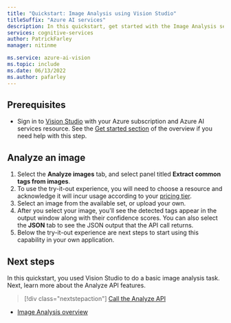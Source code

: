 ```yaml
---
title: "Quickstart: Image Analysis using Vision Studio"
titleSuffix: "Azure AI services"
description: In this quickstart, get started with the Image Analysis service using Vision Studio.
services: cognitive-services
author: PatrickFarley
manager: nitinme

ms.service: azure-ai-vision
ms.topic: include
ms.date: 06/13/2022
ms.author: pafarley
---
```


## Prerequisites

* Sign in to [Vision Studio](https://portal.vision.cognitive.azure.com/) with your Azure subscription and Azure AI services resource. See the [Get started section](../overview-vision-studio.md#get-started-using-vision-studio) of the overview if you need help with this step.



## Analyze an image

1. Select the **Analyze images** tab, and select panel titled **Extract common tags from images**.
1. To use the try-it-out experience, you will need to choose a resource and acknowledge it will incur usage according to your [pricing tier](https://azure.microsoft.com/pricing/details/cognitive-services/computer-vision/).
1. Select an image from the available set, or upload your own.
1. After you select your image, you'll see the detected tags appear in the output window along with their confidence scores. You can also select the **JSON** tab to see the JSON output that the API call returns. 
1. Below the try-it-out experience are next steps to start using this capability in your own application.



## Next steps

In this quickstart, you used Vision Studio to do a basic image analysis task. Next, learn more about the Analyze API features.

> [!div class="nextstepaction"]
> [Call the Analyze API](../how-to/call-analyze-image.md)

* [Image Analysis overview](../overview-image-analysis.md)
